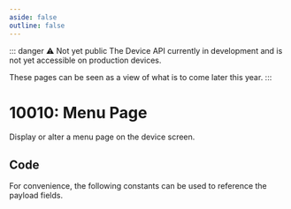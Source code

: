 ```yaml
---
aside: false
outline: false
---
```


<script setup>
import ProtocolBytes from '../../../components/ProtocolBytes.vue';
import SplitColumnView from '../../../components/SplitColumnView.vue';
import GenerateConsts from '../../../components/GenerateConsts.vue'
</script>

::: danger ⚠️ Not yet public
The Device API currently in development and is not yet accessible on production devices.

These pages can be seen as a view of what is to come later this year.
:::

# 10010: Menu Page

Display or alter a menu page on the device screen.

<SplitColumnView>
<template #left>

### Payload

| Field | Name       | Description                      | Type   | Example | Actual |
| ----- | ---------- | -------------------------------- | ------ | ------- | - |
| 2     | Item count | | uint8  |   |  |
| 3     | Page ID | | uint  |   |  |
| 4     | Page Title | ??? | ascii  |   |  |
| 5     | Initial selection |  | uint8  |   |  |
| 100-119 | Menu items | Menu items to display on the screen | | |

</template>
<template #right>

### Example

Display a menu page with 2 options.

<ProtocolBytes
byteString="3 32 0 26 39 1 0 1 1 186 4 0 3 100 101 2 1 102 4 111 112 116 49 4 111 112 116 50 1 2 31 14"
:boldPositions="[]"
:allowCollapse="false"
/>

Add a third option.

<ProtocolBytes
byteString="3 26 0 26 39 1 0 1 1 187 3 0 3 2 102 1 102 1 3 4 111 112 116 51 203 164"
:boldPositions="[]"
:allowCollapse="false"
/>

</template>
</SplitColumnView>

## Code

For convenience, the following constants can be used to reference the payload fields.

<GenerateConsts :messageId="10010"/>

